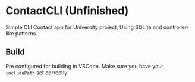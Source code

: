 # ContactCLI (Unfinished)
Simple CLI Contact app for University project, Using SQLite and controller-like patterns

## Build
Pre configured for building in VSCode. Make sure you have your `includePath` set correctly
